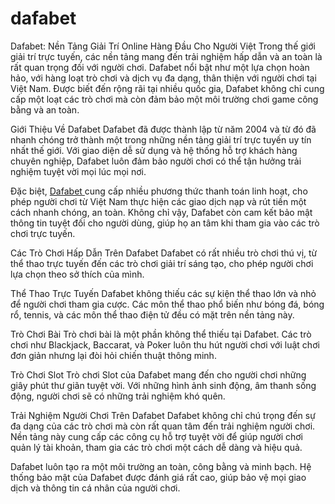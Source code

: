 # dafabet
Dafabet: Nền Tảng Giải Trí Online Hàng Đầu Cho Người Việt
Trong thế giới giải trí trực tuyến, các nền tảng mang đến trải nghiệm hấp dẫn và an toàn là rất quan trọng đối với người chơi. Dafabet nổi bật như một lựa chọn hoàn hảo, với hàng loạt trò chơi và dịch vụ đa dạng, thân thiện với người chơi tại Việt Nam. Được biết đến rộng rãi tại nhiều quốc gia, Dafabet không chỉ cung cấp một loạt các trò chơi mà còn đảm bảo một môi trường chơi game công bằng và an toàn.

Giới Thiệu Về Dafabet
Dafabet đã được thành lập từ năm 2004 và từ đó đã nhanh chóng trở thành một trong những nền tảng giải trí trực tuyến uy tín nhất thế giới. Với giao diện dễ sử dụng và hệ thống hỗ trợ khách hàng chuyên nghiệp, Dafabet luôn đảm bảo người chơi có thể tận hưởng trải nghiệm tuyệt vời mọi lúc mọi nơi.

Đặc biệt, <a href="https://dafabet-vi.com"> Dafabet </a>  cung cấp nhiều phương thức thanh toán linh hoạt, cho phép người chơi từ Việt Nam thực hiện các giao dịch nạp và rút tiền một cách nhanh chóng, an toàn. Không chỉ vậy, Dafabet còn cam kết bảo mật thông tin tuyệt đối cho người dùng, giúp họ an tâm khi tham gia vào các trò chơi trực tuyến.

Các Trò Chơi Hấp Dẫn Trên Dafabet
Dafabet có rất nhiều trò chơi thú vị, từ thể thao trực tuyến đến các trò chơi giải trí sáng tạo, cho phép người chơi lựa chọn theo sở thích của mình.

Thể Thao Trực Tuyến
Dafabet không thiếu các sự kiện thể thao lớn và nhỏ để người chơi tham gia cược. Các môn thể thao phổ biến như bóng đá, bóng rổ, tennis, và các môn thể thao điện tử đều có mặt trên nền tảng này.

Trò Chơi Bài
Trò chơi bài là một phần không thể thiếu tại Dafabet. Các trò chơi như Blackjack, Baccarat, và Poker luôn thu hút người chơi với luật chơi đơn giản nhưng lại đòi hỏi chiến thuật thông minh.

Trò Chơi Slot
Trò chơi Slot của Dafabet mang đến cho người chơi những giây phút thư giãn tuyệt vời. Với những hình ảnh sinh động, âm thanh sống động, người chơi sẽ có những trải nghiệm khó quên.

Trải Nghiệm Người Chơi Trên Dafabet
Dafabet không chỉ chú trọng đến sự đa dạng của các trò chơi mà còn rất quan tâm đến trải nghiệm người chơi. Nền tảng này cung cấp các công cụ hỗ trợ tuyệt vời để giúp người chơi quản lý tài khoản, tham gia các trò chơi một cách dễ dàng và hiệu quả.

Dafabet luôn tạo ra một môi trường an toàn, công bằng và minh bạch. Hệ thống bảo mật của Dafabet được đánh giá rất cao, giúp bảo vệ mọi giao dịch và thông tin cá nhân của người chơi.
